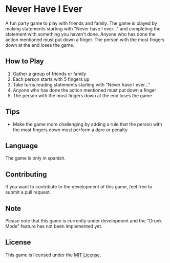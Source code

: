 # Never Have I Ever

A fun party game to play with friends and family. The game is played by making statements starting with "Never have I ever..." and completing the statement with something you haven't done. Anyone who has done the action mentioned must put down a finger. The person with the most fingers down at the end loses the game.

## How to Play
1. Gather a group of friends or family
2. Each person starts with 5 fingers up
3. Take turns reading statements starting with "Never have I ever..." 
4. Anyone who has done the action mentioned must put down a finger
5. The person with the most fingers down at the end loses the game

## Tips
- Make the game more challenging by adding a rule that the person with the most fingers down must perform a dare or penalty

## Language
The game is only in spanish.

## Contributing
If you want to contribute to the development of this game, feel free to submit a pull request.

## Note
Please note that this game is currently under development and the "Drunk Mode" feature has not been implemented yet.

## License
This game is licensed under the [MIT License](https://opensource.org/licenses/MIT).
